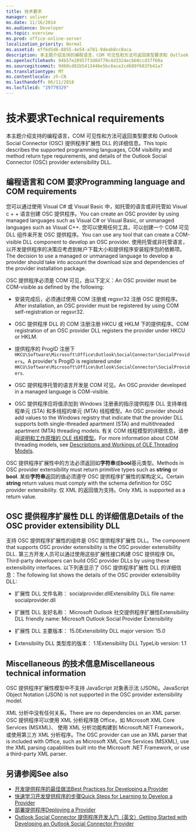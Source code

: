 ```yaml
---
title: 技术要求
manager: soliver
ms.date: 11/16/2014
ms.audience: Developer
ms.topic: overview
ms.prod: office-online-server
localization_priority: Normal
ms.assetid: eff6d5d6-8855-4e54-a781-9deab8cc0aca
description: 本主题介绍支持的编程语言，COM 可见性和方法可返回类型要求和 Outlook Social Connector (OSC) 提供程序扩展性 DLL 的详细信息。
ms.openlocfilehash: 94b57e20957f3d8d779c4d3324ecbb8ccd37f60a
ms.sourcegitcommit: 9d60cd82b5413446e5bc8ace2cd689f683fb41a7
ms.translationtype: MT
ms.contentlocale: zh-CN
ms.lasthandoff: 06/11/2018
ms.locfileid: "19779329"
---
```

# <a name="technical-requirements"></a><span data-ttu-id="706ef-103">技术要求</span><span class="sxs-lookup"><span data-stu-id="706ef-103">Technical requirements</span></span>

<span data-ttu-id="706ef-104">本主题介绍支持的编程语言，COM 可见性和方法可返回类型要求和 Outlook Social Connector (OSC) 提供程序扩展性 DLL 的详细信息。</span><span class="sxs-lookup"><span data-stu-id="706ef-104">This topic describes the supported programming languages, COM visibility and method return type requirements, and details of the Outlook Social Connector (OSC) provider extensibility DLL.</span></span> 
  
## <a name="programming-language-and-com-requirements"></a><span data-ttu-id="706ef-105">编程语言和 COM 要求</span><span class="sxs-lookup"><span data-stu-id="706ef-105">Programming language and COM requirements</span></span>

<span data-ttu-id="706ef-106">您可以通过使用 Visual C# 或 Visual Basic 中，如托管的语言或非托管如 Visual c + + 语言创建 OSC 提供程序。</span><span class="sxs-lookup"><span data-stu-id="706ef-106">You can create an OSC provider by using managed languages such as Visual C# or Visual Basic, or unmanaged languages such as Visual C++.</span></span> <span data-ttu-id="706ef-107">您可以使用任何工具，可以创建一个 COM 可见 DLL 组件来开发 OSC 提供程序。</span><span class="sxs-lookup"><span data-stu-id="706ef-107">You can use any tool that can create a COM-visible DLL component to develop an OSC provider.</span></span> <span data-ttu-id="706ef-108">使用托管或非托管语言，以开发提供程序的决策应考虑到帐户下载大小和提供程序安装程序包的依赖项。</span><span class="sxs-lookup"><span data-stu-id="706ef-108">The decision to use a managed or unmanaged language to develop a provider should take into account the download size and dependencies of the provider installation package.</span></span>
  
<span data-ttu-id="706ef-109">OSC 提供程序必须是 COM 可见，由以下定义：</span><span class="sxs-lookup"><span data-stu-id="706ef-109">An OSC provider must be COM-visible as defined by the following:</span></span>
  
- <span data-ttu-id="706ef-110">安装完成后，必须通过使用 COM 注册或 regsvr32 注册 OSC 提供程序。</span><span class="sxs-lookup"><span data-stu-id="706ef-110">After installation, an OSC provider must be registered by using COM self-registration or regsvr32.</span></span>
    
- <span data-ttu-id="706ef-111">OSC 提供程序 DLL 的 COM 注册注册 HKCU 或 HKLM 下的提供程序。</span><span class="sxs-lookup"><span data-stu-id="706ef-111">COM registration of an OSC provider DLL registers the provider under HKCU or HKLM.</span></span> 
    
- <span data-ttu-id="706ef-112">提供程序的 ProgID 注册下`HKCU\Software\Microsoft\Office\Outlook\SocialConnector\SocialProviders`。</span><span class="sxs-lookup"><span data-stu-id="706ef-112">A provider's ProgID is registered under  `HKCU\Software\Microsoft\Office\Outlook\SocialConnector\SocialProviders`.</span></span>
    
- <span data-ttu-id="706ef-113">OSC 提供程序托管的语言开发是 COM 可见。</span><span class="sxs-lookup"><span data-stu-id="706ef-113">An OSC provider developed in a managed language is COM-visible.</span></span>
    
- <span data-ttu-id="706ef-114">OSC 提供程序应将值添加到 Windows 注册表的指示提供程序 DLL 支持单线程单元 (STA) 和多线程的单元 (MTA) 线程模型。</span><span class="sxs-lookup"><span data-stu-id="706ef-114">An OSC provider should add values to the Windows registry that indicate that the provider DLL supports both single-threaded apartment (STA) and multithreaded apartment (MTA) threading models.</span></span> <span data-ttu-id="706ef-115">有关 COM 线程模型的详细信息，请参阅[说明和工作原理的 OLE 线程模型](http://support.microsoft.com/kb/150777)。</span><span class="sxs-lookup"><span data-stu-id="706ef-115">For more information about COM threading models, see [Descriptions and Workings of OLE Threading Models](http://support.microsoft.com/kb/150777).</span></span>
    
<span data-ttu-id="706ef-116">OSC 提供程序扩展性中的方法必须返回如**字符串**或**bool**基元类型。</span><span class="sxs-lookup"><span data-stu-id="706ef-116">Methods in OSC provider extensibility must return primitive types such as **string** or **bool**.</span></span> <span data-ttu-id="706ef-117">某些**字符串**返回的值必须遵守 OSC 提供程序扩展性的架构定义。</span><span class="sxs-lookup"><span data-stu-id="706ef-117">Certain **string** return values must comply with the schema definition for OSC provider extensibility.</span></span> <span data-ttu-id="706ef-118">仅 XML 的返回值为支持。</span><span class="sxs-lookup"><span data-stu-id="706ef-118">Only XML is supported as a return value.</span></span> 
  
## <a name="details-of-the-osc-provider-extensibility-dll"></a><span data-ttu-id="706ef-119">OSC 提供程序扩展性 DLL 的详细信息</span><span class="sxs-lookup"><span data-stu-id="706ef-119">Details of the OSC provider extensibility DLL</span></span>

<span data-ttu-id="706ef-120">支持 OSC 提供程序扩展性的组件是 OSC 提供程序扩展性 DLL。</span><span class="sxs-lookup"><span data-stu-id="706ef-120">The component that supports OSC provider extensibility is the OSC provider extensibility DLL.</span></span> <span data-ttu-id="706ef-121">第三方开发人员可以通过使用这些扩展性接口构建 OSC 提供程序 Dll。</span><span class="sxs-lookup"><span data-stu-id="706ef-121">Third-party developers can build OSC provider DLLs by using these extensibility interfaces.</span></span> <span data-ttu-id="706ef-122">以下列表显示了 OSC 提供程序扩展性 DLL 的详细信息：</span><span class="sxs-lookup"><span data-stu-id="706ef-122">The following list shows the details of the OSC provider extensibility DLL:</span></span>
  
- <span data-ttu-id="706ef-123">扩展性 DLL 文件名称： socialprovider.dll</span><span class="sxs-lookup"><span data-stu-id="706ef-123">Extensibility DLL file name: socialprovider.dll</span></span>
    
- <span data-ttu-id="706ef-124">扩展性 DLL 友好名称： Microsoft Outlook 社交提供程序扩展性</span><span class="sxs-lookup"><span data-stu-id="706ef-124">Extensibility DLL friendly name: Microsoft Outlook Social Provider Extensibility</span></span>
    
- <span data-ttu-id="706ef-125">扩展性 DLL 主要版本： 15.0</span><span class="sxs-lookup"><span data-stu-id="706ef-125">Extensibility DLL major version: 15.0</span></span>
    
- <span data-ttu-id="706ef-126">Extensibiilty DLL 类型库的版本： 1.1</span><span class="sxs-lookup"><span data-stu-id="706ef-126">Extensibiilty DLL TypeLib version: 1.1</span></span>
    
## <a name="miscellaneous-technical-information"></a><span data-ttu-id="706ef-127">Miscellaneous 的技术信息</span><span class="sxs-lookup"><span data-stu-id="706ef-127">Miscellaneous technical information</span></span>

<span data-ttu-id="706ef-128">OSC 提供程序扩展性模型中不支持 JavaScript 对象表示法 (JSON)。</span><span class="sxs-lookup"><span data-stu-id="706ef-128">JavaScript Object Notation (JSON) is not supported in the OSC provider extensibility model.</span></span>
  
<span data-ttu-id="706ef-129">XML 分析中没有任何关系。</span><span class="sxs-lookup"><span data-stu-id="706ef-129">There are no dependencies on an XML parser.</span></span> <span data-ttu-id="706ef-130">OSC 提供程序可以使用 XML 分析程序随 Office，如 Microsoft XML Core Services (MSXML)、 使用 XML 分析功能构建到 Microsoft.NET Framework，或使用第三方 XML 分析程序。</span><span class="sxs-lookup"><span data-stu-id="706ef-130">The OSC provider can use an XML parser that is included with Office, such as Microsoft XML Core Services (MSXML), use the XML parsing capabilities built into the Microsoft .NET Framework, or use a third-party XML parser.</span></span> 
  
## <a name="see-also"></a><span data-ttu-id="706ef-131">另请参阅</span><span class="sxs-lookup"><span data-stu-id="706ef-131">See also</span></span>

- [<span data-ttu-id="706ef-132">开发提供程序的最佳做法</span><span class="sxs-lookup"><span data-stu-id="706ef-132">Best Practices for Developing a Provider</span></span>](best-practices-for-developing-a-provider.md)  
- [<span data-ttu-id="706ef-133">快速学习开发提供程序的步骤</span><span class="sxs-lookup"><span data-stu-id="706ef-133">Quick Steps for Learning to Develop a Provider</span></span>](quick-steps-for-learning-to-develop-a-provider.md)
- [<span data-ttu-id="706ef-134">部署提供程序</span><span class="sxs-lookup"><span data-stu-id="706ef-134">Deploying a Provider</span></span>](deploying-a-provider.md)  
- [<span data-ttu-id="706ef-135">Outlook Social Connector 提供程序开发入门（英文）</span><span class="sxs-lookup"><span data-stu-id="706ef-135">Getting Started with Developing an Outlook Social Connector Provider</span></span>](getting-started-with-developing-an-outlook-social-connector-provider.md)

